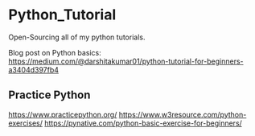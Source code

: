 # Python_Tutorial
Open-Sourcing all of my python tutorials.


Blog post on Python basics:
https://medium.com/@darshitakumar01/python-tutorial-for-beginners-a3404d397fb4

## Practice Python
https://www.practicepython.org/
https://www.w3resource.com/python-exercises/
https://pynative.com/python-basic-exercise-for-beginners/
